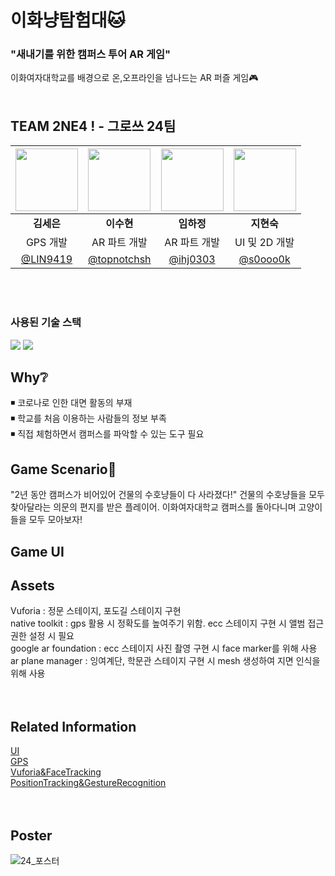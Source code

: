 # 이화냥탐험대🐱
### "새내기를 위한 캠퍼스 투어 AR 게임"  <br>
이화여자대학교를 배경으로 온,오프라인을 넘나드는 AR 퍼즐 게임🎮
<br>
<br>

## TEAM 2NE4 ! - 그로쓰 24팀
|<img src="https://avatars.githubusercontent.com/u/83402318?v=4" width=100px> |<img src="https://avatars.githubusercontent.com/u/83402318?v=4" width=100px> |<img src="https://avatars.githubusercontent.com/u/89908402?v=4" width=100px>|<img src="https://user-images.githubusercontent.com/61587396/132995012-093d17c5-e25a-4d20-9fc9-cbe7213b4340.jpg" width=100px>|
|:---:|:---:|:---:|:---:|
|<b>김세은</b>|<b>이수현</b>|<b>임하정</b>|<b>지현숙</b>|
|GPS 개발|AR 파트 개발|AR 파트 개발|UI 및 2D 개발|
|[@LIN9419](http://github.com/LIN9419)|[@topnotchsh](http://github.com/topnotchsh)|[@ihj0303](http://github.com/ihj0303)|[@s0ooo0k](http://github.com/s0ooo0k)|
<br>
<br>

### 사용된 기술 스택
<img src="https://img.shields.io/badge/unity-%23000000.svg?style=for-the-badge&logo=unity&logoColor=white"/> <img src="https://img.shields.io/badge/c%23-%23239120.svg?style=for-the-badge&logo=c-sharp&logoColor=white"/>
<br>

## Why❔
◾ 코로나로 인한 대면 활동의 부재<br>
◾ 학교를 처음 이용하는 사람들의 정보 부족<br>
◾ 직접 체험하면서 캠퍼스를 파악할 수 있는 도구 필요<br>

## Game Scenario📜
"2년 동안 캠퍼스가 비어있어 건물의 수호냥들이 다 사라졌다!"
건물의 수호냥들을 모두 찾아달라는 의문의 편지를 받은 플레이어.
이화여자대학교 캠퍼스를 돌아다니며 고양이들을 모두 모아보자!

## Game UI


## Assets
Vuforia : 정문 스테이지, 포도길 스테이지 구현  
native toolkit : gps 활용 시 정확도를 높여주기 위함. ecc 스테이지 구현 시 앨범 접근 권한 설정 시 필요  
google ar foundation : ecc 스테이지 사진 촬영 구현 시 face marker를 위해 사용  
ar plane manager : 잉여계단, 학문관 스테이지 구현 시 mesh 생성하여 지면 인식을 위해 사용<br><br><br>

## Related Information
[UI](https://blog.naver.com/diveintheblue/222736311664)  
[GPS](https://velog.io/@lyn9419/AR게임-이화냥-탐험대개요)  
[Vuforia&FaceTracking](https://ihj0303.tistory.com/5)  
[PositionTracking&GestureRecognition](https://velog.io/@topnotchsh/유니티로-AR-게임-만들기)<br><br><br>

## Poster
![24_포스터](https://user-images.githubusercontent.com/61587396/170558732-5a2f6b03-962b-4355-a1f4-bbe5228446cb.jpg)

